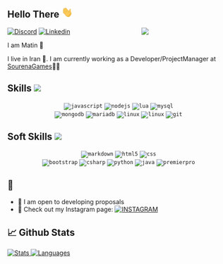 <h2> Hello There <img src="https://raw.githubusercontent.com/ABSphreak/ABSphreak/master/gifs/Hi.gif" height="25px"></h2>

<img align="right" src="https://github.com/rajput2107/rajput2107/blob/master/Assets/Developer.gif" width='200'/>

[![Discord](https://dcbadge.vercel.app/api/shield/960521725416706048)](https://discord.com/users/960521725416706048)
[![Linkedin](https://img.shields.io/badge/MY%20PROFILE-Linkedin-blue?style=for-the-badge&logo=github)](https://www.linkedin.com/in/matin-daneshparvar-021a73253/) 
 
I am Matin 🧔

I live in Iran 🏫. I am currently working as a Developer/ProjectManager at <a href="https://www.linkedin.com/company/sourena-game-studio/">SourenaGames</a>👨‍💻

## Skills <img src = "https://media2.giphy.com/media/QssGEmpkyEOhBCb7e1/giphy.gif?cid=ecf05e47a0n3gi1bfqntqmob8g9aid1oyj2wr3ds3mg700bl&rid=giphy.gif" width = 32px> 
<div align="center">
<code><img src="https://img.shields.io/badge/javascript-%23323330.svg?style=for-the-badge&logo=javascript&logoColor=%23F7DF1E" alt="javascript"></code>
<code><img src="https://img.shields.io/badge/node.js-6DA55F?style=for-the-badge&logo=node.js&logoColor=white" alt="nodejs"></code>
<code><img src="https://img.shields.io/badge/lua-%232C2D72.svg?style=for-the-badge&logo=lua&logoColor=white" alt="lua"></code>
<code><img src="https://img.shields.io/badge/mysql-%2300f.svg?style=for-the-badge&logo=mysql&logoColor=white" alt="mysql"></code>
</br>
<code><img src="https://img.shields.io/badge/MongoDB-%234ea94b.svg?style=for-the-badge&logo=mongodb&logoColor=white" alt="mongodb"></code>
<code><img src="https://img.shields.io/badge/MariaDB-003545?style=for-the-badge&logo=mariadb&logoColor=white" alt="mariadb"></code>
<code><img src="https://img.shields.io/badge/Linux-FCC624?style=for-the-badge&logo=linux&logoColor=black" alt="linux"></code>
<code><img src="https://img.shields.io/badge/nginx-%23009639.svg?style=for-the-badge&logo=nginx&logoColor=white" alt="linux"></code>
<code><img src="https://img.shields.io/badge/git-%23F05033.svg?style=for-the-badge&logo=git&logoColor=white" alt="git"></code>
<br/>
</div>

## Soft Skills <img src = "https://media2.giphy.com/media/QssGEmpkyEOhBCb7e1/giphy.gif?cid=ecf05e47a0n3gi1bfqntqmob8g9aid1oyj2wr3ds3mg700bl&rid=giphy.gif" width = 32px> 
<div align="center">
<code><img src="https://img.shields.io/badge/Markdown-000000?style=for-the-badge&logo=markdown&logoColor=white" alt="markdown"></code>
<code><img src="https://img.shields.io/badge/html5-%23E34F26.svg?style=for-the-badge&logo=html5&logoColor=white" alt="html5"></code>
<code><img src="https://img.shields.io/badge/css-1572B6.svg?style=for-the-badge&logo=css3&logoColor=white" alt="css"></code>
<br/>
<code><img src="https://img.shields.io/badge/bootstrap-%23563D7C.svg?style=for-the-badge&logo=bootstrap&logoColor=white" alt="bootstrap"></code>
<code><img src="https://img.shields.io/badge/c%23-%23239120.svg?style=for-the-badge&logo=c-sharp&logoColor=white" alt="csharp"></code>
<code><img src="https://img.shields.io/badge/python-3670A0?style=for-the-badge&logo=python&logoColor=ffdd54" alt="python"></code>
<code><img src="https://img.shields.io/badge/java-%23ED8B00.svg?style=for-the-badge&logo=openjdk&logoColor=white" alt="java"></code>
<code><img src="https://img.shields.io/badge/Adobe%20Premiere%20Pro-9999FF.svg?style=for-the-badge&logo=Adobe%20Premiere%20Pro&logoColor=white" alt="premierpro"></code>
<br/>
</div>

## 🤔
- 💬 I am open to developing proposals
- 🎯 Check out my Instagram page: [![INSTAGRAM](https://img.shields.io/badge/FOLLOW%20ME-INSTAGRAM-blueviolet?style=flat-square&logo=Instagram&logoColor=white)](https://www.instagram.com/matin._.daneshparvar/)


## 📈 Github Stats

<a href="https://github.com/MatinHQ">
 <img alt="Stats" src="https://github-readme-stats.vercel.app/api?username=matinhq&show_icons=true&theme=dark" height="192px"/>
</a>
<a href="https://github.com/MatinHQ">
 <img alt="Languages" src="https://github-readme-stats.vercel.app/api/top-langs/?username=anuraghazra&theme=dark&layout=compact" height="192px"/>
</a>
